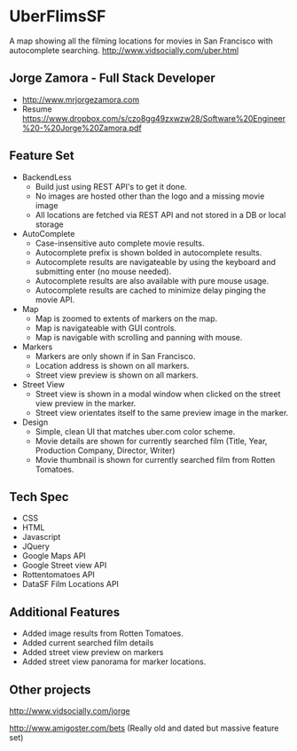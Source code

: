 UberFlimsSF
==========
A map showing all the filming locations for movies in San Francisco with autocomplete searching. 
http://www.vidsocially.com/uber.html

Jorge Zamora - Full Stack Developer
-----------
- http://www.mrjorgezamora.com
- Resume https://www.dropbox.com/s/czo8gg49zxwzw28/Software%20Engineer%20-%20Jorge%20Zamora.pdf

Feature Set
-----------
- BackendLess
  - Build just using REST API's to get it done.
  - No images are hosted other than the logo and a missing movie image
  - All locations are fetched via REST API and not stored in a DB or local storage
- AutoComplete
  - Case-insensitive auto complete movie results.
  - Autocomplete prefix is shown bolded in autocomplete results.
  - Autocomplete results are navigateable by using the keyboard and submitting enter (no mouse needed).
  - Autocomplete results are also available with pure mouse usage.
  - Autocomplete results are cached to minimize delay pinging the movie API.
- Map
  - Map is zoomed to extents of markers on the map. 
  - Map is navigateable with GUI controls.
  - Map is navigable with scrolling and panning with mouse.
- Markers
  - Markers are only shown if in San Francisco.
  - Location address is shown on all markers.
  - Street view preview is shown on all markers.
- Street View
  - Street view is shown in a modal window when clicked on the street view preview in the marker.
  - Street view orientates itself to the same preview image in the marker.
- Design 
  - Simple, clean UI that matches uber.com color scheme.  
  - Movie details are shown for currently searched film (Title, Year, Production Company, Director, Writer)
  - Movie thumbnail is shown for currently searched film from Rotten Tomatoes.

Tech Spec
---------
- CSS
- HTML
- Javascript
- JQuery
- Google Maps API
- Google Street view API
- Rottentomatoes API
- DataSF Film Locations API

Additional Features
-------------------
- Added image results from Rotten Tomatoes.
- Added current searched film details 
- Added street view preview on markers
- Added street view panorama for marker locations.

Other projects
------------------
http://www.vidsocially.com/jorge

http://www.amigoster.com/bets (Really old and dated but massive feature set) 


